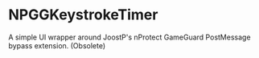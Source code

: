 # NPGGKeystrokeTimer
A simple UI wrapper around JoostP's nProtect GameGuard PostMessage bypass extension. (Obsolete)
